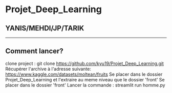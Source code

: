 # Projet_Deep_Learning
## YANIS/MEHDI/JP/TARIK
---
## Comment lancer?
clone project : git clone https://github.com/kyu19/Projet_Deep_Learning.git
Récupérer l'archive à l'adresse suivante: https://www.kaggle.com/datasets/moltean/fruits
Se placer dans le dossier Projet_Deep_Learning et l'extraire au meme niveau que le dossier 'front'
Se placer dans le dossier 'front'
Lancer la commande : streamlit run homme.py
